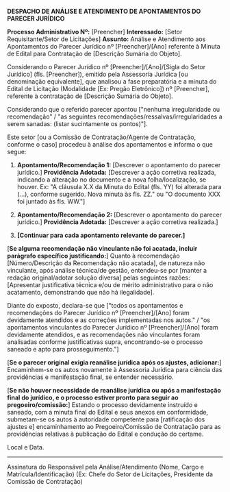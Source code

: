 **DESPACHO DE ANÁLISE E ATENDIMENTO DE APONTAMENTOS DO PARECER JURÍDICO**

**Processo Administrativo Nº:** [Preencher]
**Interessado:** [Setor Requisitante/Setor de Licitações]
**Assunto:** Análise e Atendimento aos Apontamentos do Parecer Jurídico nº [Preencher]/[Ano] referente à Minuta de Edital para Contratação de [Descrição Sumária do Objeto].

Considerando o Parecer Jurídico nº [Preencher]/[Ano]/[Sigla do Setor Jurídico] (fls. [Preencher]), emitido pela Assessoria Jurídica [ou denominação equivalente], que analisou a fase preparatória e a minuta do Edital de Licitação (Modalidade [Ex: Pregão Eletrônico]) nº [Preencher], referente à contratação de [Descrição Sumária do Objeto].

Considerando que o referido parecer apontou ["nenhuma irregularidade ou recomendação" / "as seguintes recomendações/ressalvas/irregularidades a serem sanadas: (listar sucintamente os pontos)"].

Este setor [ou a Comissão de Contratação/Agente de Contratação, conforme o caso] procedeu à análise dos apontamentos e informa o que segue:

1.  **Apontamento/Recomendação 1:** [Descrever o apontamento do parecer jurídico.]
    **Providência Adotada:** [Descrever a ação corretiva realizada, indicando a alteração no documento e a nova folha/localização, se houver. Ex: "A cláusula X.X da Minuta do Edital (fls. YY) foi alterada para (...), conforme sugerido. Nova minuta às fls. ZZ." ou "O documento XXX foi juntado às fls. WW."]

2.  **Apontamento/Recomendação 2:** [Descrever o apontamento do parecer jurídico.]
    **Providência Adotada:** [Descrever a ação corretiva realizada.]

3.  **[Continuar para cada apontamento relevante do parecer.]**

[**Se alguma recomendação não vinculante não foi acatada, incluir parágrafo específico justificando:**]
Quanto à recomendação [Número/Descrição da Recomendação não acatada], de natureza não vinculante, após análise técnica/de gestão, entendeu-se por [manter a redação original/adotar solução diversa] pelas seguintes razões: [Apresentar justificativa técnica e/ou de mérito administrativo para o não acatamento, demonstrando que não há ilegalidade].

Diante do exposto, declara-se que ["todos os apontamentos e recomendações do Parecer Jurídico nº [Preencher]/[Ano] foram devidamente atendidos e as correções implementadas nos autos." / "os apontamentos vinculantes do Parecer Jurídico nº [Preencher]/[Ano] foram devidamente atendidos, e as recomendações não vinculantes foram analisadas conforme justificativas supra, encontrando-se o processo saneado e apto para prosseguimento."]

[**Se o parecer original exigia reanálise jurídica após os ajustes, adicionar:**]
Encaminhem-se os autos novamente à Assessoria Jurídica para ciência das providências e manifestação final, se entender necessário.

[**Se não houver necessidade de reanálise jurídica ou após a manifestação final do jurídico, e o processo estiver pronto para seguir ao pregoeiro/comissão:**]
Estando o processo devidamente instruído e saneado, com a minuta final do Edital e seus anexos em conformidade, submetam-se os autos à autoridade competente para [ratificação dos ajustes e] encaminhamento ao Pregoeiro/Comissão de Contratação para as providências relativas à publicação do Edital e condução do certame.

Local e Data.

_________________________________________
Assinatura do Responsável pela Análise/Atendimento
(Nome, Cargo e Matrícula/Identificação)
(Ex: Chefe do Setor de Licitações, Presidente da Comissão de Contratação)

